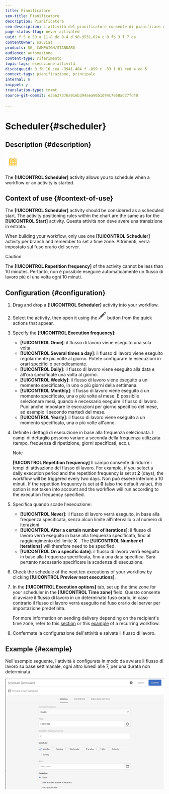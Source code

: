 ```yaml
---
title: Pianificatore
seo-title: Pianificatore
description: Pianificatore
seo-description: L'attività del pianificatore consente di pianificare quando un flusso di lavoro o un'attività viene avviata.
page-status-flag: never-activated
uuid: f 5 e 50 a 11-8 dc 9-4 d 98-9531-024 c 0 fb 3 f 7 da
contentOwner: sauviat
products: SG_ CAMPAIGN/STANDARD
audience: automazione
content-type: riferimento
topic-tags: esecuzione-attività
discoiquuid: 0 fb 16 cea -3941-404 f -899 c -33 f 81 ced 4 ed 5
context-tags: pianificazione, principale
internal: n
snippet: y
translation-type: tm+mt
source-git-commit: e3a627376a91eb394aea90b1d94c7958ad77fd40

---
```



# Scheduler{#scheduler}

## Description {#description}

![](assets/scheduler.png)

The **[!UICONTROL Scheduler]** activity allows you to schedule when a workflow or an activity is started.

## Context of use {#context-of-use}

The **[!UICONTROL Scheduler]** activity should be considered as a scheduled start. The activity positioning rules within the chart are the same as for the **[!UICONTROL Start]** activity. Questa attività non deve avere una transizione in entrata.

When building your workflow, only use one **[!UICONTROL Scheduler]** activity per branch and remember to set a time zone. Altrimenti, verrà impostato sul fuso orario del server.

>[!CAUTION]
>
>The **[!UICONTROL Repetition frequency]** of the activity cannot be less than 10 minutes. Pertanto, non è possibile eseguire automaticamente un flusso di lavoro più di una volta ogni 10 minuti.

## Configuration {#configuration}

1. Drag and drop a **[!UICONTROL Scheduler]** activity into your workflow.
1. Select the activity, then open it using the ![](assets/edit_darkgrey-24px.png) button from the quick actions that appear.
1. Specify the **[!UICONTROL Execution frequency]**:

   * **[!UICONTROL Once]**: il flusso di lavoro viene eseguito una sola volta.
   * **[!UICONTROL Several times a day]**: il flusso di lavoro viene eseguito regolarmente più volte al giorno. Potete configurare le esecuzioni in orari specifici o periodicamente.
   * **[!UICONTROL Daily]**: il flusso di lavoro viene eseguito alla data e all'ora specificate una volta al giorno.
   * **[!UICONTROL Weekly]**: il flusso di lavoro viene eseguito a un momento specificato, in uno o più giorni della settimana.
   * **[!UICONTROL Monthly]**: il flusso di lavoro viene eseguito a un momento specificato, una o più volte al mese. È possibile selezionare mesi, quando è necessario eseguire il flusso di lavoro. Puoi anche impostare le esecuzioni per giorno specifico del mese, ad esempio il secondo martedì del mese.
   * **[!UICONTROL Yearly]**: il flusso di lavoro viene eseguito a un momento specificato, una o più volte all'anno.

1. Definite i dettagli di esecuzione in base alla frequenza selezionata. I campi di dettaglio possono variare a seconda della frequenza utilizzata (tempo, frequenza di ripetizione, giorni specificati, ecc.).

   >[!NOTE]
   >
   >**[!UICONTROL Repetition frequency]** Il campo consente di ridurre i tempi di attivazione del flusso di lavoro. For example, if you select a daily execution period and the repetition frequency is set at **2** (days), the workflow will be triggered every two days. Non può essere inferiore a 10 minuti. If the repetition frequency is set at **0** (also the default value), this option is not taken into account and the workflow will run according to the execution frequency specified.

1. Specifica quando scade l'esecuzione:

   * **[!UICONTROL Never]**: il flusso di lavoro verrà eseguito, in base alla frequenza specificata, senza alcun limite all'intervallo o al numero di iterazioni.
   * **[!UICONTROL After a certain number of iterations]**: il flusso di lavoro verrà eseguito in base alla frequenza specificata, fino al raggiungimento del limite **X** . The **[!UICONTROL Number of iterations]** will therefore need to be specified.
   * **[!UICONTROL On a specific date]**: il flusso di lavoro verrà eseguito in base alla frequenza specificata, fino a una data specifica. Sarà pertanto necessario specificare la scadenza di esecuzione.

1. Check the schedule of the next ten executions of your workflow by clicking **[!UICONTROL Preview next executions]**.

1. In the **[!UICONTROL Execution options]** tab, set up the time zone for your scheduler in the **[!UICONTROL Time zone]** field. Questo consente di avviare il flusso di lavoro in un determinato fuso orario, in caso contrario il flusso di lavoro verrà eseguito nel fuso orario del server per impostazione predefinita.

   For more information on sending delivery depending on the recipient's time zone, refer to this [section](../../sending/using/sending-messages-at-the-recipient-s-time-zone.md) or this [example](../../automating/using/push-notification-delivery.md#sending-a-recurring-push-notification-with-a-workflow) of a recurring workflow.

1. Confermate la configurazione dell'attività e salvate il flusso di lavoro.

## Example {#example}

Nell'esempio seguente, l'attività è configurata in modo da avviare il flusso di lavoro su base settimanale, ogni altro lunedì alle 7, per una durata non determinata.

![](assets/wkf_scheduler_example.png)

